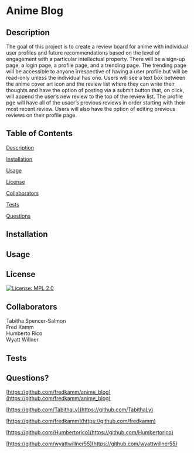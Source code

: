 # Anime Blog
    
## Description
    
The goal of this project is to create a review board for anime with individual user profiles and future recommendations based on the level of engagement with a particular intellectual property. There will be a sign-up page, a login page, a profile page, and a trending page. The trending page will be accessible to anyone irrespective of having a user profile but will be read-only unless the individual has one. Users will see a text box between the anime cover art icon and the review list where they can write their thoughts and have the option of posting via a submit button that, on click, will append the user’s new review to the top of the review list. The profile pge will have all of the usaer’s previous reviews in order starting with their most recent review. Users will also have the option of editing previous reviews on their profile page.
    
## Table of Contents

[Description](#description)

[Installation](#installation)

[Usage](#usage)

[License](#license)

[Collaborators](#collaborators)

[Tests](#tests)

[Questions](#questions)


## Installation


    
## Usage
    

    
## License 

[![License: MPL 2.0](https://img.shields.io/badge/License-MPL_2.0-brightgreen.svg)](https://opensource.org/licenses/MPL-2.0)

## Collaborators

Tabitha Spencer-Salmon <br/>
Fred Kamm <br/>
Humberto Rico <br/>
Wyatt Willner <br/>
    
## Tests


    
## Questions?

[https://github.com/fredkamm/anime_blog](https://github.com/fredkamm/anime_blog)

[https://github.com/TabithaLy](https://github.com/TabithaLy)

[https://github.com/fredkamm](https://github.com/fredkamm)

[https://github.com/Humbertorico](https://github.com/Humbertorico)

[https://github.com/wyattwillner55](https://github.com/wyattwillner55)